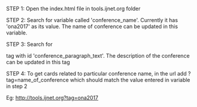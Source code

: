 STEP 1: Open the index.html file in tools.ijnet.org folder

STEP 2: Search for variable called 'conference_name'. Currently it has 'ona2017' as its value. The name of conference can be updated in this variable.

STEP 3: Search for <p> tag with id 'conference_paragraph_text'. The description of the conference can be updated in this tag

STEP 4: To get cards related to particular conference name, in the url add ?tag=name_of_conference which should match the value entered in variable in step 2

Eg: http://tools.ijnet.org?tag=ona2017

